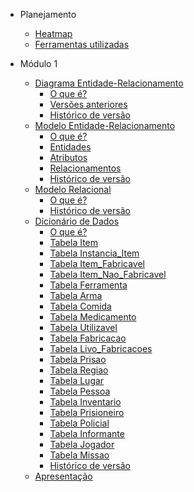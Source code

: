 [//]: # (<a href="/" style="text-decoration: none;">)

[//]: # (    <img alt="Brasao" src="assets/img.png" style="border-radius: 20%; padding: 20px">)

[//]: # (</a>)

* Planejamento
  - [Heatmap](Planejamento/Heatmap.md)
  - [Ferramentas utilizadas](Planejamento/Ferramentas.md)

* Módulo 1
  - [Diagrama Entidade-Relacionamento](Modulo-1/DER.md)
    * [O que é?](Modulo-1/DER.md#o-que-é)
    * [Versões anteriores](Modulo-1/DER.md#versões-anteriores)
    * [Histórico de versão](Modulo-1/DER.md#histórico-de-versão)
  - [Modelo Entidade-Relacionamento](Modulo-1/MER.md)
    * [O que é?](Modulo-1/MER.md#o-que-é)
    * [Entidades](Modulo-1/MER.md#entidades)
    * [Atributos](Modulo-1/MER.md#atributos)
    * [Relacionamentos](Modulo-1/MER.md#relacionamentos)
    * [Histórico de versão](Modulo-1/MER.md#histórico-de-versão)
  - [Modelo Relacional](Modulo-1/MERL.md)
    * [O que é?](Modulo-1/MERL.md#o-que-é)
    * [Histórico de versão](Modulo-1/MERL.md#histórico-de-versão)
  - [Dicionário de Dados](Modulo-1/DD)
    * [O que é?](Modulo-1/DD#o-que-é)
    * [Tabela Item](Modulo-1/DD#tabela-item)
    * [Tabela Instancia_Item](Modulo-1/DD#tabela-instancia_item)
    * [Tabela Item_Fabricavel](Modulo-1/DD#tabela-item_fabricavel)
    * [Tabela Item_Nao_Fabricavel](Modulo-1/DD#tabela-item_nao_fabricavel)
    * [Tabela Ferramenta](Modulo-1/DD#tabela-ferramenta)
    * [Tabela Arma](Modulo-1/DD#tabela-arma)
    * [Tabela Comida](Modulo-1/DD#tabela-comida)
    * [Tabela Medicamento](Modulo-1/DD#tabela-medicamento)
    * [Tabela Utilizavel](Modulo-1/DD#tabela-utilizavel)
    * [Tabela Fabricacao](Modulo-1/DD#tabela-fabricacao)
    * [Tabela Livo_Fabricacoes](Modulo-1/DD#tabela-livro_fabricacoes)
    * [Tabela Prisao](Modulo-1/DD#tabela-prisao)
    * [Tabela Regiao](Modulo-1/DD#tabela-regiao)
    * [Tabela Lugar](Modulo-1/DD#tabela-lugar)
    * [Tabela Pessoa](Modulo-1/DD#tabela-pessoa)
    * [Tabela Inventario](Modulo-1/DD#tabela-inventario)
    * [Tabela Prisioneiro](Modulo-1/DD#tabela-prisioneiro)
    * [Tabela Policial](Modulo-1/DD#tabela-policial)
    * [Tabela Informante](Modulo-1/DD#tabela-informante)
    * [Tabela Jogador](Modulo-1/DD#tabela-jogador)
    * [Tabela Missao](Modulo-1/DD#tabela-missao)
    * [Histórico de versão](Modulo-1/DD#histórico-de-versão)
  - [Apresentação](Modulo-1/Modulo1.md)


